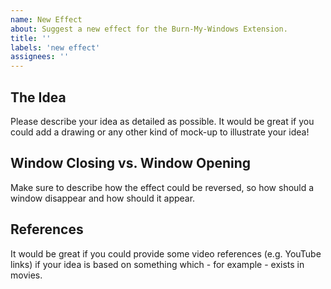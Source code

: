 ```yaml
---
name: New Effect
about: Suggest a new effect for the Burn-My-Windows Extension.
title: ''
labels: 'new effect'
assignees: ''
---
```


## The Idea
Please describe your idea as detailed as possible.
It would be great if you could add a drawing or any other kind of mock-up to illustrate your idea!

## Window Closing vs. Window Opening
Make sure to describe how the effect could be reversed, so how should a window disappear and how should it appear.

## References
It would be great if you could provide some video references (e.g. YouTube links) if your idea is based on something which - for example - exists in movies.